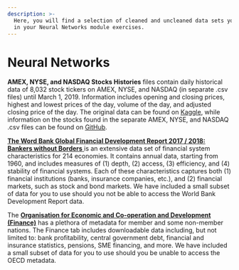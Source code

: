 ```yaml
---
description: >-
  Here, you will find a selection of cleaned and uncleaned data sets you can use
  in your Neural Networks module exercises.
---
```


# Neural Networks

**AMEX, NYSE, and NASDAQ Stocks Histories** files contain daily historical data of 8,032 stock tickers on AMEX, NYSE, and NASDAQ \(in separate .csv files\) until March 1, 2019. Information includes opening and closing prices, highest and lowest prices of the day, volume of the day, and adjusted closing price of the day. The original data can be found on [Kaggle](https://www.kaggle.com/qks1lver/amex-nyse-nasdaq-stock-histories), while information on the stocks found in the separate AMEX, NYSE, and NASDAQ .csv files can be found on [GitHub](https://github.com/qks1lver/redtide).

[**The Word Bank Global Financial Development Report 2017 / 2018: Bankers without Borders** ](https://www.worldbank.org/en/publication/gfdr/data/global-financial-development-database)is an extensive data set of financial system characteristics for 214 economies. It contains annual data, starting from 1960, and includes measures of \(1\) depth, \(2\) access, \(3\) efficiency, and \(4\) stability of financial systems. Each of these characteristics captures both \(1\) financial institutions \(banks, insurance companies, etc.\), and \(2\) financial markets, such as stock and bond markets. We have included a small subset of data for you to use should you not be able to access the World Bank Development Report data. 

The [**Organisation for Economic and Co-operation and Development \(Finance\)**](https://stats.oecd.org/) has a plethora of metadata for member and some non-member nations. The Finance tab  includes downloadable data including, but not limited to: bank profitability, central government debt, financial and insurance statistics, pensions, SME financing, and more. We have included a small subset of data for you to use should you be unable to access the OECD metadata.


